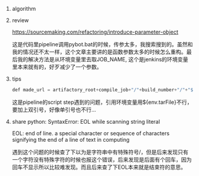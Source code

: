 1. algorithm

2. review

   <https://sourcemaking.com/refactoring/introduce-parameter-object>

   这是代码里pipeline调用pybot.bat的时候，传参太多，我搜索搜到的。虽然和我的情况还不太一样，这个文章主要讲的是函数参数太多的时候怎么重构。最后我的解决方法是从环境变量里去取JOB_NAME, 这个是jenkins的环境变量里本来就有的，好歹减少了一个参数。

3. tips

   ```java
   def made_url = artifactory_root+compile_job+"/"+build_number+"/"+"${env.tarFile}"
   ```

   这是pipeline的script step遇到的问题，引用环境变量用${env.tarFile}不行，要加上双引号，好像单引号也不行...

4. share python: SyntaxError: EOL while scanning string literal

   EOL: end of line. a special character or sequence of characters signifying the end of a line of text in computing

   遇到这个问题的时候查了下以为是字符串中有特殊符号/，但是后来发现只有一个字符没有特殊字符的时候也报这个错误，后来发现是后面有个回车，因为回车不显示所以比较难发现。而且后来查了下EOL本来就是结束符的意思。